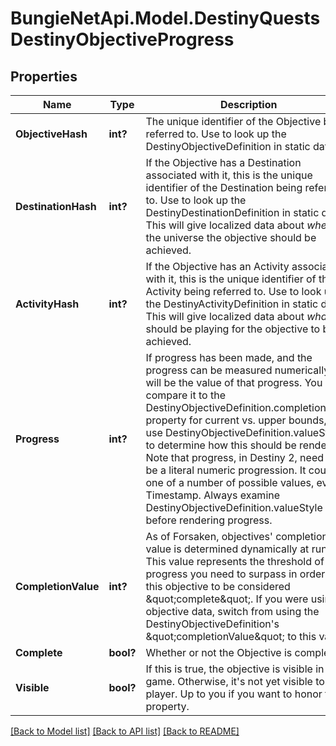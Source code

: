 # BungieNetApi.Model.DestinyQuestsDestinyObjectiveProgress
## Properties

Name | Type | Description | Notes
------------ | ------------- | ------------- | -------------
**ObjectiveHash** | **int?** | The unique identifier of the Objective being referred to. Use to look up the DestinyObjectiveDefinition in static data. | [optional] 
**DestinationHash** | **int?** | If the Objective has a Destination associated with it, this is the unique identifier of the Destination being referred to. Use to look up the DestinyDestinationDefinition in static data. This will give localized data about *where* in the universe the objective should be achieved. | [optional] 
**ActivityHash** | **int?** | If the Objective has an Activity associated with it, this is the unique identifier of the Activity being referred to. Use to look up the DestinyActivityDefinition in static data. This will give localized data about *what* you should be playing for the objective to be achieved. | [optional] 
**Progress** | **int?** | If progress has been made, and the progress can be measured numerically, this will be the value of that progress. You can compare it to the DestinyObjectiveDefinition.completionValue property for current vs. upper bounds, and use DestinyObjectiveDefinition.valueStyle to determine how this should be rendered. Note that progress, in Destiny 2, need not be a literal numeric progression. It could be one of a number of possible values, even a Timestamp. Always examine DestinyObjectiveDefinition.valueStyle before rendering progress. | [optional] 
**CompletionValue** | **int?** | As of Forsaken, objectives&#39; completion value is determined dynamically at runtime.  This value represents the threshold of progress you need to surpass in order for this objective to be considered \&quot;complete\&quot;.  If you were using objective data, switch from using the DestinyObjectiveDefinition&#39;s \&quot;completionValue\&quot; to this value. | [optional] 
**Complete** | **bool?** | Whether or not the Objective is completed. | [optional] 
**Visible** | **bool?** | If this is true, the objective is visible in-game. Otherwise, it&#39;s not yet visible to the player. Up to you if you want to honor this property. | [optional] 

[[Back to Model list]](../README.md#documentation-for-models) [[Back to API list]](../README.md#documentation-for-api-endpoints) [[Back to README]](../README.md)

